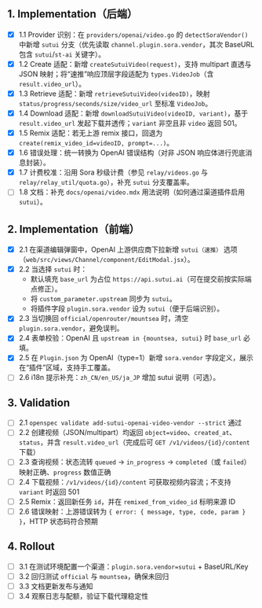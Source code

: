 ## 1. Implementation（后端）
- [x] 1.1 Provider 识别：在 `providers/openai/video.go` 的 `detectSoraVendor()` 中新增 `sutui` 分支（优先读取 `channel.plugin.sora.vendor`，其次 BaseURL 包含 `sutui`/`st-ai` 关键字）。
- [x] 1.2 Create 适配：新增 `createSutuiVideo(request)`，支持 multipart 直透与 JSON 映射；将“速推”响应顶层字段适配为 `types.VideoJob`（含 `result.video_url`）。
- [x] 1.3 Retrieve 适配：新增 `retrieveSutuiVideo(videoID)`，映射 `status/progress/seconds/size/video_url` 至标准 `VideoJob`。
- [x] 1.4 Download 适配：新增 `downloadSutuiVideo(videoID, variant)`，基于 `result.video_url` 发起下载并透传；`variant` 非空且非 `video` 返回 501。
- [x] 1.5 Remix 适配：若无上游 remix 接口，回退为 `create(remix_video_id=videoID, prompt=...)`。
- [x] 1.6 错误处理：统一转换为 OpenAI 错误结构（对非 JSON 响应体进行兜底消息封装）。
- [x] 1.7 计费校准：沿用 Sora 秒级计费（参见 `relay/videos.go` 与 `relay/relay_util/quota.go`），补充 `sutui` 分支覆盖率。
- [ ] 1.8 文档：补充 `docs/openai/video.mdx` 用法说明（如何通过渠道插件启用 `sutui`）。

## 2. Implementation（前端）
- [x] 2.1 在渠道编辑弹窗中，OpenAI 上游供应商下拉新增 `sutui（速推）` 选项（`web/src/views/Channel/component/EditModal.jsx`）。
- [x] 2.2 当选择 `sutui` 时：
  - 默认填充 `base_url` 为占位 `https://api.sutui.ai`（可在提交前按实际端点修正）。
  - 将 `custom_parameter.upstream` 同步为 `sutui`。
  - 将插件字段 `plugin.sora.vendor` 设为 `sutui`（便于后端识别）。
- [x] 2.3 当切换回 `official/openrouter/mountsea` 时，清空 `plugin.sora.vendor`，避免误判。
- [x] 2.4 表单校验：OpenAI 且 `upstream in {mountsea, sutui}` 时 `base_url` 必填。
- [x] 2.5 在 `Plugin.json` 为 OpenAI（type=1）新增 `sora.vendor` 字段定义，展示在“插件”区域，支持手工覆盖。
- [ ] 2.6 i18n 提示补充：`zh_CN/en_US/ja_JP` 增加 sutui 说明（可选）。

## 3. Validation
- [ ] 2.1 `openspec validate add-sutui-openai-video-vendor --strict` 通过
- [ ] 2.2 创建视频（JSON/multipart）均返回 `object=video`、`created_at`、`status`，并含 `result.video_url`（完成后可 `GET /v1/videos/{id}/content` 下载）
- [ ] 2.3 查询视频：状态流转 `queued` → `in_progress` → `completed`（或 `failed`）映射正确、`progress` 数值正确
- [ ] 2.4 下载视频：`/v1/videos/{id}/content` 可获取视频内容流；不支持 `variant` 时返回 501
- [ ] 2.5 Remix：返回新任务 `id`，并在 `remixed_from_video_id` 标明来源 ID
- [ ] 2.6 错误映射：上游错误转为 `{ error: { message, type, code, param } }`，HTTP 状态码符合预期

## 4. Rollout
- [ ] 3.1 在测试环境配置一个渠道：`plugin.sora.vendor=sutui` + BaseURL/Key
- [ ] 3.2 回归测试 `official` 与 `mountsea`，确保未回归
- [ ] 3.3 文档更新发布与通知
- [ ] 3.4 观察日志与配额，验证下载代理稳定性
